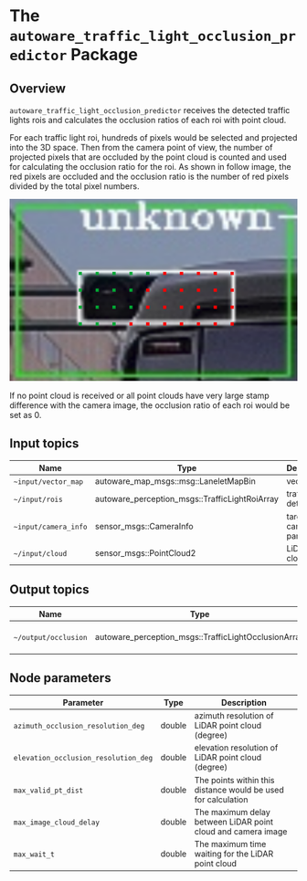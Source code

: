 # The `autoware_traffic_light_occlusion_predictor` Package

## Overview

`autoware_traffic_light_occlusion_predictor` receives the detected traffic lights rois and calculates the occlusion ratios of each roi with point cloud.

For each traffic light roi, hundreds of pixels would be selected and projected into the 3D space. Then from the camera point of view, the number of projected pixels that are occluded by the point cloud is counted and used for calculating the occlusion ratio for the roi. As shown in follow image, the red pixels are occluded and the occlusion ratio is the number of red pixels divided by the total pixel numbers.

![image](images/occlusion.png)

If no point cloud is received or all point clouds have very large stamp difference with the camera image, the occlusion ratio of each roi would be set as 0.

## Input topics

| Name                 | Type                                           | Description              |
| -------------------- | ---------------------------------------------- | ------------------------ |
| `~input/vector_map`  | autoware_map_msgs::msg::LaneletMapBin          | vector map               |
| `~/input/rois`       | autoware_perception_msgs::TrafficLightRoiArray | traffic light detections |
| `~input/camera_info` | sensor_msgs::CameraInfo                        | target camera parameter  |
| `~/input/cloud`      | sensor_msgs::PointCloud2                       | LiDAR point cloud        |

## Output topics

| Name                 | Type                                                 | Description                  |
| -------------------- | ---------------------------------------------------- | ---------------------------- |
| `~/output/occlusion` | autoware_perception_msgs::TrafficLightOcclusionArray | occlusion ratios of each roi |

## Node parameters

| Parameter                            | Type   | Description                                                   |
| ------------------------------------ | ------ | ------------------------------------------------------------- |
| `azimuth_occlusion_resolution_deg`   | double | azimuth resolution of LiDAR point cloud (degree)              |
| `elevation_occlusion_resolution_deg` | double | elevation resolution of LiDAR point cloud (degree)            |
| `max_valid_pt_dist`                  | double | The points within this distance would be used for calculation |
| `max_image_cloud_delay`              | double | The maximum delay between LiDAR point cloud and camera image  |
| `max_wait_t`                         | double | The maximum time waiting for the LiDAR point cloud            |
